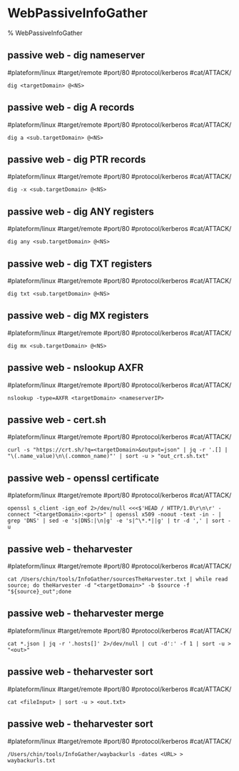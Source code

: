 # WebPassiveInfoGather

% WebPassiveInfoGather


## passive web - dig nameserver
#plateform/linux #target/remote #port/80 #protocol/kerberos #cat/ATTACK/
```
dig <targetDomain> @<NS>
```

## passive web - dig A records
#plateform/linux #target/remote #port/80 #protocol/kerberos #cat/ATTACK/
```
dig a <sub.targetDomain> @<NS>
```

## passive web - dig PTR records
#plateform/linux #target/remote #port/80 #protocol/kerberos #cat/ATTACK/
```
dig -x <sub.targetDomain> @<NS>
```

## passive web - dig ANY registers
#plateform/linux #target/remote #port/80 #protocol/kerberos #cat/ATTACK/
```
dig any <sub.targetDomain> @<NS>
```

## passive web - dig TXT registers
#plateform/linux #target/remote #port/80 #protocol/kerberos #cat/ATTACK/
```
dig txt <sub.targetDomain> @<NS>
```

## passive web - dig MX registers
#plateform/linux #target/remote #port/80 #protocol/kerberos #cat/ATTACK/
```
dig mx <sub.targetDomain> @<NS>
```

## passive web - nslookup AXFR
#plateform/linux #target/remote #port/80 #protocol/kerberos #cat/ATTACK/
```
nslookup -type=AXFR <targetDomain> <nameserverIP>
```

## passive web - cert.sh
#plateform/linux #target/remote #port/80 #protocol/kerberos #cat/ATTACK/
```
curl -s "https://crt.sh/?q=<targetDomain>&output=json" | jq -r '.[] | "\(.name_value)\n\(.common_name)"' | sort -u > "out_crt.sh.txt"
```

## passive web - openssl certificate
#plateform/linux #target/remote #port/80 #protocol/kerberos #cat/ATTACK/
```
openssl s_client -ign_eof 2>/dev/null <<<$'HEAD / HTTP/1.0\r\n\r' -connect "<targetDomain>:<port>" | openssl x509 -noout -text -in - | grep 'DNS' | sed -e 's|DNS:|\n|g' -e 's|^\*.*||g' | tr -d ',' | sort -u
```

## passive web - theharvester
#plateform/linux #target/remote #port/80 #protocol/kerberos #cat/ATTACK/
```
cat /Users/chin/tools/InfoGather/sourcesTheHarvester.txt | while read source; do theHarvester -d "<targetDomain>" -b $source -f "${source}_out";done

```

## passive web - theharvester merge
#plateform/linux #target/remote #port/80 #protocol/kerberos #cat/ATTACK/
```
cat *.json | jq -r '.hosts[]' 2>/dev/null | cut -d':' -f 1 | sort -u > "<out>"

```

## passive web - theharvester sort
#plateform/linux #target/remote #port/80 #protocol/kerberos #cat/ATTACK/
```
cat <fileInput> | sort -u > <out.txt>

```

## passive web - theharvester sort
#plateform/linux #target/remote #port/80 #protocol/kerberos #cat/ATTACK/
```
/Users/chin/tools/InfoGather/waybackurls -dates <URL> > waybackurls.txt

```

